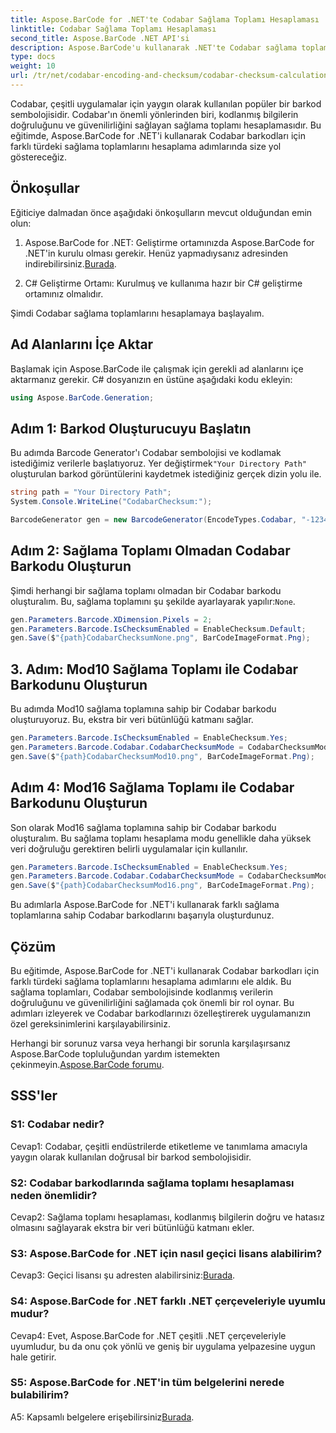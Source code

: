 ```yaml
---
title: Aspose.BarCode for .NET'te Codabar Sağlama Toplamı Hesaplaması
linktitle: Codabar Sağlama Toplamı Hesaplaması
second_title: Aspose.BarCode .NET API'si
description: Aspose.BarCode'u kullanarak .NET'te Codabar sağlama toplamlarını nasıl hesaplayacağınızı öğrenin. Codabar barkodlarındaki veri doğruluğunu artırın. Adım adım rehberlik alın.
type: docs
weight: 10
url: /tr/net/codabar-encoding-and-checksum/codabar-checksum-calculation/
---
```

Codabar, çeşitli uygulamalar için yaygın olarak kullanılan popüler bir barkod sembolojisidir. Codabar'ın önemli yönlerinden biri, kodlanmış bilgilerin doğruluğunu ve güvenilirliğini sağlayan sağlama toplamı hesaplamasıdır. Bu eğitimde, Aspose.BarCode for .NET'i kullanarak Codabar barkodları için farklı türdeki sağlama toplamlarını hesaplama adımlarında size yol göstereceğiz.

## Önkoşullar

Eğiticiye dalmadan önce aşağıdaki önkoşulların mevcut olduğundan emin olun:

1. Aspose.BarCode for .NET: Geliştirme ortamınızda Aspose.BarCode for .NET'in kurulu olması gerekir. Henüz yapmadıysanız adresinden indirebilirsiniz.[Burada](https://releases.aspose.com/barcode/net/).

2. C# Geliştirme Ortamı: Kurulmuş ve kullanıma hazır bir C# geliştirme ortamınız olmalıdır.

Şimdi Codabar sağlama toplamlarını hesaplamaya başlayalım.

## Ad Alanlarını İçe Aktar

Başlamak için Aspose.BarCode ile çalışmak için gerekli ad alanlarını içe aktarmanız gerekir. C# dosyanızın en üstüne aşağıdaki kodu ekleyin:

```csharp
using Aspose.BarCode.Generation;
```

## Adım 1: Barkod Oluşturucuyu Başlatın

 Bu adımda Barcode Generator'ı Codabar sembolojisi ve kodlamak istediğimiz verilerle başlatıyoruz. Yer değiştirmek`"Your Directory Path"` oluşturulan barkod görüntülerini kaydetmek istediğiniz gerçek dizin yolu ile.

```csharp
string path = "Your Directory Path";
System.Console.WriteLine("CodabarChecksum:");

BarcodeGenerator gen = new BarcodeGenerator(EncodeTypes.Codabar, "-12345-");
```

## Adım 2: Sağlama Toplamı Olmadan Codabar Barkodu Oluşturun

 Şimdi herhangi bir sağlama toplamı olmadan bir Codabar barkodu oluşturalım. Bu, sağlama toplamını şu şekilde ayarlayarak yapılır:`None`.

```csharp
gen.Parameters.Barcode.XDimension.Pixels = 2;
gen.Parameters.Barcode.IsChecksumEnabled = EnableChecksum.Default;
gen.Save($"{path}CodabarChecksumNone.png", BarCodeImageFormat.Png);
```

## 3. Adım: Mod10 Sağlama Toplamı ile Codabar Barkodunu Oluşturun

Bu adımda Mod10 sağlama toplamına sahip bir Codabar barkodu oluşturuyoruz. Bu, ekstra bir veri bütünlüğü katmanı sağlar. 

```csharp
gen.Parameters.Barcode.IsChecksumEnabled = EnableChecksum.Yes;
gen.Parameters.Barcode.Codabar.CodabarChecksumMode = CodabarChecksumMode.Mod10;
gen.Save($"{path}CodabarChecksumMod10.png", BarCodeImageFormat.Png);
```

## Adım 4: Mod16 Sağlama Toplamı ile Codabar Barkodunu Oluşturun

Son olarak Mod16 sağlama toplamına sahip bir Codabar barkodu oluşturalım. Bu sağlama toplamı hesaplama modu genellikle daha yüksek veri doğruluğu gerektiren belirli uygulamalar için kullanılır.

```csharp
gen.Parameters.Barcode.IsChecksumEnabled = EnableChecksum.Yes;
gen.Parameters.Barcode.Codabar.CodabarChecksumMode = CodabarChecksumMode.Mod16;
gen.Save($"{path}CodabarChecksumMod16.png", BarCodeImageFormat.Png);
```

Bu adımlarla Aspose.BarCode for .NET'i kullanarak farklı sağlama toplamlarına sahip Codabar barkodlarını başarıyla oluşturdunuz.

## Çözüm

Bu eğitimde, Aspose.BarCode for .NET'i kullanarak Codabar barkodları için farklı türdeki sağlama toplamlarını hesaplama adımlarını ele aldık. Bu sağlama toplamları, Codabar sembolojisinde kodlanmış verilerin doğruluğunu ve güvenilirliğini sağlamada çok önemli bir rol oynar. Bu adımları izleyerek ve Codabar barkodlarınızı özelleştirerek uygulamanızın özel gereksinimlerini karşılayabilirsiniz.

 Herhangi bir sorunuz varsa veya herhangi bir sorunla karşılaşırsanız Aspose.BarCode topluluğundan yardım istemekten çekinmeyin.[Aspose.BarCode forumu](https://forum.aspose.com/c/barcode/13).

## SSS'ler

### S1: Codabar nedir?

Cevap1: Codabar, çeşitli endüstrilerde etiketleme ve tanımlama amacıyla yaygın olarak kullanılan doğrusal bir barkod sembolojisidir.

### S2: Codabar barkodlarında sağlama toplamı hesaplaması neden önemlidir?

Cevap2: Sağlama toplamı hesaplaması, kodlanmış bilgilerin doğru ve hatasız olmasını sağlayarak ekstra bir veri bütünlüğü katmanı ekler.

### S3: Aspose.BarCode for .NET için nasıl geçici lisans alabilirim?

 Cevap3: Geçici lisansı şu adresten alabilirsiniz:[Burada](https://purchase.aspose.com/temporary-license/).

### S4: Aspose.BarCode for .NET farklı .NET çerçeveleriyle uyumlu mudur?

Cevap4: Evet, Aspose.BarCode for .NET çeşitli .NET çerçeveleriyle uyumludur, bu da onu çok yönlü ve geniş bir uygulama yelpazesine uygun hale getirir.

### S5: Aspose.BarCode for .NET'in tüm belgelerini nerede bulabilirim?

 A5: Kapsamlı belgelere erişebilirsiniz[Burada](https://reference.aspose.com/barcode/net/).
